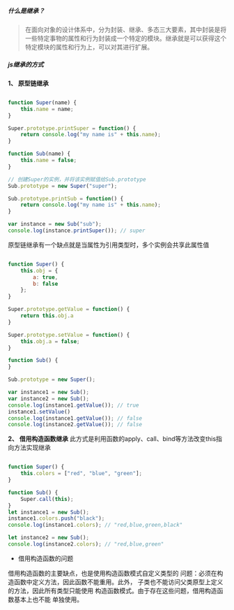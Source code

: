 ##### 什么是继承？
> 在面向对象的设计体系中，分为封装、继承、多态三大要素，其中封装是将一些特定事物的属性和行为封装成一个特定的模块。继承就是可以获得这个特定模块的属性和行为上，可以对其进行扩展。

##### js继承的方式
 **1、 原型链继承**


```javascript

function Super(name) {
    this.name = name;
}

Super.prototype.printSuper = function() {
    return console.log("my name is" + this.name);
}

function Sub(name) {
    this.name = false;
}

// 创建Super的实例，并将该实例赋值给Sub.prototype
Sub.prototype = new Super("super"); 

Sub.prototype.printSub = function() {
    return console.log("my name is" + this.name);
}

var instance = new Sub("sub");
console.log(instance.printSuper()); // super

```

原型链继承有一个缺点就是当属性为引用类型时，多个实例会共享此属性值

```javascript

function Super() {
    this.obj = {
        a: true,
        b: false
    };
}

Super.prototype.getValue = function() {
    return this.obj.a
}

Super.prototype.setValue = function() {
    this.obj.a = false;
}

function Sub() {
}

Sub.prototype = new Super(); 

var instance1 = new Sub();
var instance2 = new Sub();
console.log(instance1.getValue()); // true
instance1.setValue()
console.log(instance1.getValue()); // false
console.log(instance2.getValue()); // false

```
**2、 借用构造函数继承**
此方式是利用函数的apply、call、bind等方法改变this指向方法实现继承

```javascript

function Super() { 
    this.colors = ["red", "blue", "green"];
}

function Sub() { 
    Super.call(this); 
}
let instance1 = new Sub();
instance1.colors.push("black");
console.log(instance1.colors); // "red,blue,green,black"

let instance2 = new Sub(); 
console.log(instance2.colors); // "red,blue,green"

```
- 借用构造函数的问题

借用构造函数的主要缺点，也是使用构造函数模式自定义类型的
问题：必须在构造函数中定义方法，因此函数不能重用。此外，
子类也不能访问父类原型上定义的方法，因此所有类型只能使用
构造函数模式。由于存在这些问题，借用构造函数基本上也不能
单独使用。

